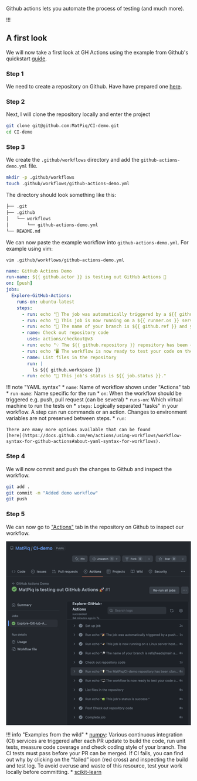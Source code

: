 

Github actions lets you automate the process of testing (and much more). 

!!! 


## A first look

We will now take a first look at GH Actions using the example from Github's
quickstart [guide](https://docs.github.com/en/actions/quickstart). 

### Step 1
We need to create a repository on Github. Have have prepared one
   [here](https://github.com/MatPiq/CI-demo). 

### Step 2
Next, I will clone the repository locally and enter the project

``` bash
git clone git@github.com:MatPiq/CI-demo.git
cd CI-demo
```
### Step 3

We create the `.github/workflows` directory and add the
   `github-actions-demo.yml` file. 

  ``` bash 
  mkdir -p .github/workflows
  touch .github/workflows/github-actions-demo.yml
  ```


The directory should look something like this:

``` bash
├── .git
├── .github
│   └── workflows
│       └── github-actions-demo.yml
└── README.md
```

We can now paste the example workflow into `github-actions-demo.yml`. For
example using vim:

```
vim .github/workflows/github-actions-demo.yml
```

``` yaml title="github-actions-demo.yml"
name: GitHub Actions Demo
run-name: ${{ github.actor }} is testing out GitHub Actions 🚀
on: [push]
jobs:
  Explore-GitHub-Actions:
    runs-on: ubuntu-latest
    steps:
      - run: echo "🎉 The job was automatically triggered by a ${{ github.event_name }} event."
      - run: echo "🐧 This job is now running on a ${{ runner.os }} server hosted by GitHub!"
      - run: echo "🔎 The name of your branch is ${{ github.ref }} and your repository is ${{ github.repository }}."
      - name: Check out repository code
        uses: actions/checkout@v3
      - run: echo "💡 The ${{ github.repository }} repository has been cloned to the runner."
      - run: echo "🖥️ The workflow is now ready to test your code on the runner."
      - name: List files in the repository
        run: |
          ls ${{ github.workspace }}
      - run: echo "🍏 This job's status is ${{ job.status }}."
```

!!! note "YAML syntax"
    * `name`: Name of workflow shown under "Actions" tab
    * `run-name`: Name specific for the run
    * `on`: When the workflow should be triggered e.g. push, pull request (can
      be several)
    * `runs-on`: Which virtual machine to run the tests on
    * `steps`: Logically separated  "tasks" in your workflow. A step can run
      commands or an action. Changes to environment variables are not preserved
      between steps. 
    * `run`: 

    There are many more options available that can be found
    [here](https://docs.github.com/en/actions/using-workflows/workflow-syntax-for-github-actions#about-yaml-syntax-for-workflows).

### Step 4

We will now commit and push the changes to Github and inspect the workflow.

``` bash
git add . 
git commit -m "Added demo workflow"
git push
```

### Step 5

We can now go to ["Actions"](https://github.com/MatPiq/CI-demo/actions) tab in
the repository on Github to inspect our workflow. 

![](img/gh-demo.png)




!!! info "Examples from the wild"
    * [numpy](https://numpy.org/devdocs/dev/index.html): Various continuous
      integration (CI) services are triggered after each PR update to build the
      code, run unit tests, measure code coverage and check coding style of
      your branch. The CI tests must pass before your PR can be merged. If CI
      fails, you can find out why by clicking on the “failed” icon (red cross)
      and inspecting the build and test log. To avoid overuse and waste of this
      resource, test your work locally before committing.
    * [scikit-learn]()


